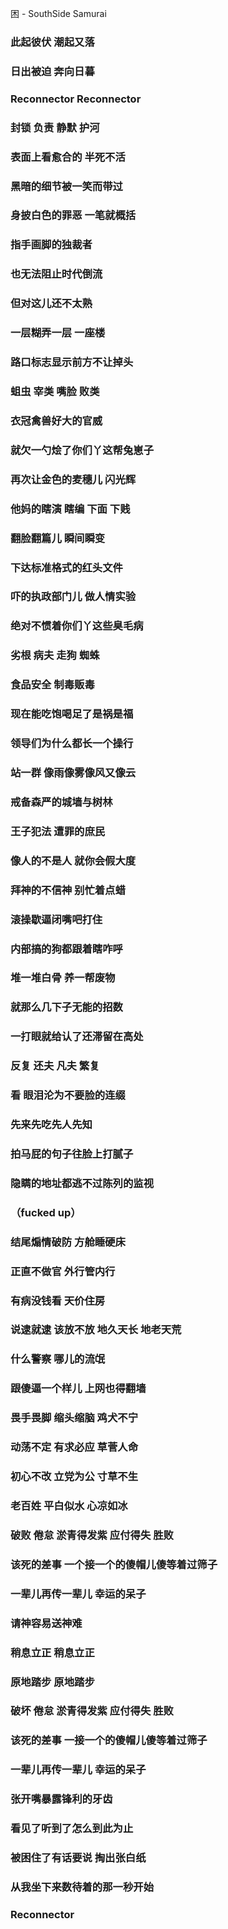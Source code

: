 困 - SouthSide Samurai


### 此起彼伏 潮起又落
### 日出被迫 奔向日暮
### Reconnector Reconnector
### 封锁 负责 静默 护河
### 表面上看愈合的 半死不活
### 黑暗的细节被一笑而带过
### 身披白色的罪恶 一笔就概括
### 指手画脚的独裁者
### 也无法阻止时代倒流
### 但对这儿还不太熟
### 一层糊弄一层 一座楼
### 路口标志显示前方不让掉头
### 蛆虫 宰类 嘴脸 败类
### 衣冠禽兽好大的官威
### 就欠一勺烩了你们丫这帮兔崽子
### 再次让金色的麦穗儿 闪光辉
### 他妈的瞎演 瞎编 下面 下贱
### 翻脸翻篇儿 瞬间瞬变
### 下达标准格式的红头文件
### 吓的执政部门儿 做人情实验
### 绝对不惯着你们丫这些臭毛病
### 劣根 病夫 走狗 蜘蛛
### 食品安全 制毒贩毒
### 现在能吃饱喝足了是祸是福
### 领导们为什么都长一个操行
### 站一群 像雨像雾像风又像云
### 戒备森严的城墙与树林
### 王子犯法 遭罪的庶民
### 像人的不是人 就你会假大度
### 拜神的不信神 别忙着点蜡
### 滚操歇逼闭嘴吧打住
### 内部搞的狗都跟着瞎咋呼
### 堆一堆白骨 养一帮废物
### 就那么几下子无能的招数
### 一打眼就给认了还滞留在高处
### 反复 还夫 凡夫 繁复
### 看 眼泪沦为不要脸的连缀
### 先来先吃先人先知
### 拍马屁的句子往脸上打腻子
### 隐瞒的地址都逃不过陈列的监视
### （fucked up）
### 结尾煽情破防 方舱睡硬床
### 正直不做官 外行管内行
### 有病没钱看 天价住房
### 说逮就逮 该放不放 地久天长 地老天荒
### 什么警察 哪儿的流氓
### 跟傻逼一个样儿 上网也得翻墙
### 畏手畏脚 缩头缩脑 鸡犬不宁
### 动荡不定 有求必应 草菅人命
### 初心不改 立党为公 寸草不生
### 老百姓 平白似水 心凉如冰
### 破败 倦怠 淤青得发紫 应付得失 胜败
### 该死的差事 一个接一个的傻帽儿傻等着过筛子
### 一辈儿再传一辈儿 幸运的呆子
### 请神容易送神难
### 稍息立正 稍息立正
### 原地踏步 原地踏步
### 破坏 倦怠 淤青得发紫 应付得失 胜败
### 该死的差事 一接一个的傻帽儿傻等着过筛子
### 一辈儿再传一辈儿 幸运的呆子
### 张开嘴暴露锋利的牙齿
### 看见了听到了怎么到此为止
### 被困住了有话要说 掏出张白纸
### 从我坐下来数待着的那一秒开始
### Reconnector
